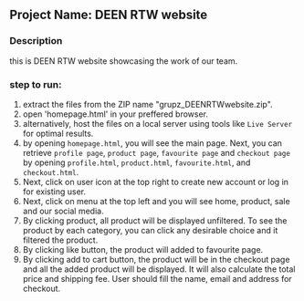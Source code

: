 ## Project Name: DEEN RTW website
### Description
this is DEEN RTW website showcasing the work of our team.

### step to run:
1. extract the files from the ZIP name "grupz_DEENRTWwebsite.zip".
2. open 'homepage.html' in your preffered browser.
3. alternatively, host the files on a local server using tools like `Live Server` for optimal results.
4. by opening `homepage.html`, you will see the main page. Next, you can retrieve `profile page`, `product page`, `favourite page` and `checkout page` by opening `profile.html`, `product.html`, `favourite.html`, and `checkout.html`.
5. Next, click on user icon at the top right to create new account or log in for existing user.
6. Next, click on menu at the top left and you will see home, product, sale and our social media.
7. By clicking product, all product will be displayed unfiltered. To see the product by each category, you can click any desirable choice and it filtered the product.
8. By clicking like button, the product will added to favourite page.
9. By clicking add to cart button, the product will be in the checkout page and all the added product will be displayed. It will also calculate the total price and shipping fee. User should fill the name, email and address for checkout.  
                                                                    
